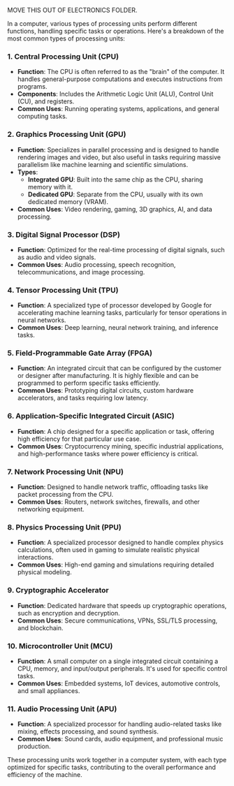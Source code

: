 MOVE THIS OUT OF ELECTRONICS FOLDER.

In a computer, various types of processing units perform different functions, handling specific tasks or operations. Here's a breakdown of the most common types of processing units:

### 1. **Central Processing Unit (CPU)**
   - **Function**: The CPU is often referred to as the "brain" of the computer. It handles general-purpose computations and executes instructions from programs.
   - **Components**: Includes the Arithmetic Logic Unit (ALU), Control Unit (CU), and registers.
   - **Common Uses**: Running operating systems, applications, and general computing tasks.

### 2. **Graphics Processing Unit (GPU)**
   - **Function**: Specializes in parallel processing and is designed to handle rendering images and video, but also useful in tasks requiring massive parallelism like machine learning and scientific simulations.
   - **Types**:
     - **Integrated GPU**: Built into the same chip as the CPU, sharing memory with it.
     - **Dedicated GPU**: Separate from the CPU, usually with its own dedicated memory (VRAM).
   - **Common Uses**: Video rendering, gaming, 3D graphics, AI, and data processing.

### 3. **Digital Signal Processor (DSP)**
   - **Function**: Optimized for the real-time processing of digital signals, such as audio and video signals.
   - **Common Uses**: Audio processing, speech recognition, telecommunications, and image processing.

### 4. **Tensor Processing Unit (TPU)**
   - **Function**: A specialized type of processor developed by Google for accelerating machine learning tasks, particularly for tensor operations in neural networks.
   - **Common Uses**: Deep learning, neural network training, and inference tasks.

### 5. **Field-Programmable Gate Array (FPGA)**
   - **Function**: An integrated circuit that can be configured by the customer or designer after manufacturing. It is highly flexible and can be programmed to perform specific tasks efficiently.
   - **Common Uses**: Prototyping digital circuits, custom hardware accelerators, and tasks requiring low latency.

### 6. **Application-Specific Integrated Circuit (ASIC)**
   - **Function**: A chip designed for a specific application or task, offering high efficiency for that particular use case.
   - **Common Uses**: Cryptocurrency mining, specific industrial applications, and high-performance tasks where power efficiency is critical.

### 7. **Network Processing Unit (NPU)**
   - **Function**: Designed to handle network traffic, offloading tasks like packet processing from the CPU.
   - **Common Uses**: Routers, network switches, firewalls, and other networking equipment.

### 8. **Physics Processing Unit (PPU)**
   - **Function**: A specialized processor designed to handle complex physics calculations, often used in gaming to simulate realistic physical interactions.
   - **Common Uses**: High-end gaming and simulations requiring detailed physical modeling.

### 9. **Cryptographic Accelerator**
   - **Function**: Dedicated hardware that speeds up cryptographic operations, such as encryption and decryption.
   - **Common Uses**: Secure communications, VPNs, SSL/TLS processing, and blockchain.

### 10. **Microcontroller Unit (MCU)**
   - **Function**: A small computer on a single integrated circuit containing a CPU, memory, and input/output peripherals. It's used for specific control tasks.
   - **Common Uses**: Embedded systems, IoT devices, automotive controls, and small appliances.

### 11. **Audio Processing Unit (APU)**
   - **Function**: A specialized processor for handling audio-related tasks like mixing, effects processing, and sound synthesis.
   - **Common Uses**: Sound cards, audio equipment, and professional music production.

These processing units work together in a computer system, with each type optimized for specific tasks, contributing to the overall performance and efficiency of the machine.
